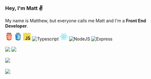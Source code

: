 


### Hey, I'm Matt ✌  <br>

<p>My name is Matthew, but everyone calls me Matt and I'm a <strong>Front End Developer</strong>.</p>


<div>
<img src="https://raw.githubusercontent.com/devicons/devicon/master/icons/html5/html5-original-wordmark.svg" width="5%" alt="HTML">
	<img src="https://raw.githubusercontent.com/devicons/devicon/master/icons/css3/css3-original-wordmark.svg" width="5%" alt="CSS">
	<img src="https://raw.githubusercontent.com/devicons/devicon/master/icons/javascript/javascript-original.svg" width="5%" alt="Javascript"> 
		<img src="https://cdn.jsdelivr.net/gh/devicons/devicon/icons/typescript/typescript-original.svg" width="5%" alt="Typescript"> 
	<img src="https://raw.githubusercontent.com/devicons/devicon/master/icons/react/react-original.svg" width="5%" alt="ReactJS">
		<img src="https://cdn.jsdelivr.net/gh/devicons/devicon/icons/nodejs/nodejs-original-wordmark.svg" width="5%" alt="NodeJS">
	<img src="https://cdn.jsdelivr.net/gh/devicons/devicon/icons/express/express-original-wordmark.svg" width="5%" alt="Express"><br><br>
</div>



<div>
	<img height="154em" src="https://github-readme-stats.vercel.app/api?username=xMattRx&show_icons=true&theme=dark"/>
	<img height="154em" src="https://github-readme-stats.vercel.app/api/top-langs/?username=xMattRx&layout=compact&theme=dark"/><br><br>
	<img src="https://thumbs.gfycat.com/HarmoniousUnknownAfghanhound-max-1mb.gif"/>
</div><br>

<a href="https://www.linkedin.com/in/matthew-nascimento-5753246a">
<img 
data-canonical-src="https://img.shields.io/badge/-Linkedin-1C1C1C?style=for-the-badge&logo=Linkedin&logoColor=0061C3" 
src="https://camo.githubusercontent.com/5ad7c827775e06f7567148b4328e2b901fbe853cbd0fb5c5e6aefee92276b847/68747470733a2f2f696d672e736869656c64732e696f2f62616467652f2d4c696e6b6564696e2d3143314331433f7374796c653d666f722d7468652d6261646765266c6f676f3d4c696e6b6564696e266c6f676f436f6c6f723d303036314333266c696e6b3d68747470733a2f2f7777772e6c696e6b6564696e2e636f6d2f696e2f736f706869616770"/>
</a>
</div>

